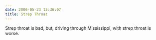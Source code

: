 ```yaml
---
date: 2006-05-23 15:36:07
title: Strep Throat
---
```

Strep throat is bad, but,
driving through Mississippi,
with strep throat is worse.